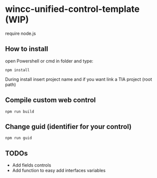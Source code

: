 # wincc-unified-control-template (WIP)
 
 require node.js
 
## How to install

open Powershell or cmd in folder and type:
```
npm install
```
During install insert project name and if you want link a TIA project (root path)

## Compile custom web control
```
npm run build
```

## Change guid (identifier for your control)
```
npm run guid
```

## TODOs
- Add fields controls
- Add function to easy add interfaces variables
